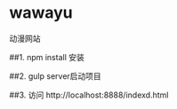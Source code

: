 # wawayu
动漫网站


##1. npm install 安装

##2. gulp server启动项目

##3. 访问 http://localhost:8888/indexd.html
